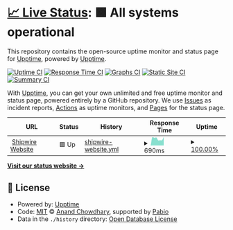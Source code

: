 # [📈 Live Status](https://shipwire.com): <!--live status--> **🟩 All systems operational**

This repository contains the open-source uptime monitor and status page for [Upptime](https://upptime.js.org), powered by [Upptime](https://github.com/upptime/upptime).

[![Uptime CI](https://github.com/sw-status-poc/uptime/workflows/Uptime%20CI/badge.svg)](https://github.com/sw-status-poc/uptime/actions?query=workflow%3A%22Uptime+CI%22)
[![Response Time CI](https://github.com/sw-status-poc/uptime/workflows/Response%20Time%20CI/badge.svg)](https://github.com/sw-status-poc/uptime/actions?query=workflow%3A%22Response+Time+CI%22)
[![Graphs CI](https://github.com/sw-status-poc/uptime/workflows/Graphs%20CI/badge.svg)](https://github.com/sw-status-poc/uptime/actions?query=workflow%3A%22Graphs+CI%22)
[![Static Site CI](https://github.com/sw-status-poc/uptime/workflows/Static%20Site%20CI/badge.svg)](https://github.com/sw-status-poc/uptime/actions?query=workflow%3A%22Static+Site+CI%22)
[![Summary CI](https://github.com/sw-status-poc/uptime/workflows/Summary%20CI/badge.svg)](https://github.com/sw-status-poc/uptime/actions?query=workflow%3A%22Summary+CI%22)

With [Upptime](https://upptime.js.org), you can get your own unlimited and free uptime monitor and status page, powered entirely by a GitHub repository. We use [Issues](https://github.com/upptime/upptime/issues) as incident reports, [Actions](https://github.com/sw-status-poc/uptime/actions) as uptime monitors, and [Pages](https://shipwire.com) for the status page.

<!--start: status pages-->
<!-- This summary is generated by Upptime (https://github.com/upptime/upptime) -->
<!-- Do not edit this manually, your changes will be overwritten -->
<!-- prettier-ignore -->
| URL | Status | History | Response Time | Uptime |
| --- | ------ | ------- | ------------- | ------ |
| <img alt="" src="https://icons.duckduckgo.com/ip3/www.shipwire.com.ico" height="13"> [Shipwire Website](https://www.shipwire.com) | 🟩 Up | [shipwire-website.yml](https://github.com/sw-status-poc/uptime/commits/HEAD/history/shipwire-website.yml) | <details><summary><img alt="Response time graph" src="./graphs/shipwire-website/response-time-week.png" height="20"> 690ms</summary><br><a href="https://sw-status-poc.github.io/uptime/history/shipwire-website"><img alt="Response time 730" src="https://img.shields.io/endpoint?url=https%3A%2F%2Fraw.githubusercontent.com%2Fsw-status-poc%2Fuptime%2FHEAD%2Fapi%2Fshipwire-website%2Fresponse-time.json"></a><br><a href="https://sw-status-poc.github.io/uptime/history/shipwire-website"><img alt="24-hour response time 798" src="https://img.shields.io/endpoint?url=https%3A%2F%2Fraw.githubusercontent.com%2Fsw-status-poc%2Fuptime%2FHEAD%2Fapi%2Fshipwire-website%2Fresponse-time-day.json"></a><br><a href="https://sw-status-poc.github.io/uptime/history/shipwire-website"><img alt="7-day response time 690" src="https://img.shields.io/endpoint?url=https%3A%2F%2Fraw.githubusercontent.com%2Fsw-status-poc%2Fuptime%2FHEAD%2Fapi%2Fshipwire-website%2Fresponse-time-week.json"></a><br><a href="https://sw-status-poc.github.io/uptime/history/shipwire-website"><img alt="30-day response time 756" src="https://img.shields.io/endpoint?url=https%3A%2F%2Fraw.githubusercontent.com%2Fsw-status-poc%2Fuptime%2FHEAD%2Fapi%2Fshipwire-website%2Fresponse-time-month.json"></a><br><a href="https://sw-status-poc.github.io/uptime/history/shipwire-website"><img alt="1-year response time 730" src="https://img.shields.io/endpoint?url=https%3A%2F%2Fraw.githubusercontent.com%2Fsw-status-poc%2Fuptime%2FHEAD%2Fapi%2Fshipwire-website%2Fresponse-time-year.json"></a></details> | <details><summary><a href="https://sw-status-poc.github.io/uptime/history/shipwire-website">100.00%</a></summary><a href="https://sw-status-poc.github.io/uptime/history/shipwire-website"><img alt="All-time uptime 100.00%" src="https://img.shields.io/endpoint?url=https%3A%2F%2Fraw.githubusercontent.com%2Fsw-status-poc%2Fuptime%2FHEAD%2Fapi%2Fshipwire-website%2Fuptime.json"></a><br><a href="https://sw-status-poc.github.io/uptime/history/shipwire-website"><img alt="24-hour uptime 100.00%" src="https://img.shields.io/endpoint?url=https%3A%2F%2Fraw.githubusercontent.com%2Fsw-status-poc%2Fuptime%2FHEAD%2Fapi%2Fshipwire-website%2Fuptime-day.json"></a><br><a href="https://sw-status-poc.github.io/uptime/history/shipwire-website"><img alt="7-day uptime 100.00%" src="https://img.shields.io/endpoint?url=https%3A%2F%2Fraw.githubusercontent.com%2Fsw-status-poc%2Fuptime%2FHEAD%2Fapi%2Fshipwire-website%2Fuptime-week.json"></a><br><a href="https://sw-status-poc.github.io/uptime/history/shipwire-website"><img alt="30-day uptime 100.00%" src="https://img.shields.io/endpoint?url=https%3A%2F%2Fraw.githubusercontent.com%2Fsw-status-poc%2Fuptime%2FHEAD%2Fapi%2Fshipwire-website%2Fuptime-month.json"></a><br><a href="https://sw-status-poc.github.io/uptime/history/shipwire-website"><img alt="1-year uptime 100.00%" src="https://img.shields.io/endpoint?url=https%3A%2F%2Fraw.githubusercontent.com%2Fsw-status-poc%2Fuptime%2FHEAD%2Fapi%2Fshipwire-website%2Fuptime-year.json"></a></details>

<!--end: status pages-->

[**Visit our status website →**](https://shipwire.com)

## 📄 License

- Powered by: [Upptime](https://github.com/upptime/upptime)
- Code: [MIT](./LICENSE) © [Anand Chowdhary](https://anandchowdhary.com), supported by [Pabio](https://pabio.com)
- Data in the `./history` directory: [Open Database License](https://opendatacommons.org/licenses/odbl/1-0/)
